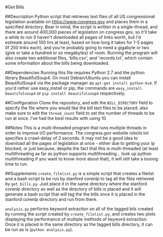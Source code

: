 #Get Bills

##Description
Python script that retrieves text files of all US congressional legislation
available on https://www.congress.gov and places them in a specified directory.
Bear in mind, the script is written in a single-thread, and there are around
400,000 pieces of legislation on congress.gov, so it'll take a while to run (I
haven't downloaded all pages of links worth, but I'd estimate around 100 hrs at
least, based on how long it takes for 1-5 pages 0f 250 links each), and you're
probably going to need a gigabyte or two (give or take a hundred or so
megabytes) of room. Running the program will also create two additional files,
'bills.csv', and 'records.txt', which contain some information about the bills
being downloaded.

##Dependencies
Running this file requires Python 2.7 and the python library BeautifulSoup4. On
most Debian/Ubuntu you can install BeautifulSoup4 via the package manager as
`apt-get install python-bs4`. If you'd rather use easy_install or pip, the
commands are `easy_install beautifulsoup4` or `pip install beautifulsoup4`
respectively.

##Configuration
Clone the repository, and edit the `BILL_DIRECTORY` field to specify the file
where you would like the bill text files to be placed. also make sure to edit
the `thread_count` field to set the number of threads to be run at once. I've
had the best results with using 10.

##Notes
This is a multi-threaded program that runs multiple threads in order to improve
I/O performance. The congress.gov website robots.txt specifies a crawl-delay of
2 seconds. It may not be a good idea to download all the pages of legislation at
once - either due to getting your ip blocked, or just because, despite the fact
that this is multi-threaded (at least multithreading as far as python supports
multithreading... look up python multithreading if you want to know more
about that), it will still take a looong time to run.

##Supplements
`create_filelist.py` is a simple script that creates a filelist and a bash
script to be run by stanford corenlp to tag all the files retrieved by
`get_bills.py`. Just place it in the same directory where the stanford corenlp
directory as well as the directory of bills is placed and it will generate a
bash script that will tag the the bills once it is placed in the stanford
corenlp directory and run from there.

`analysis.py` performs keyword extraction on all of the tagged bils created by
running the script created by `create_filelist.py`, and creates two plots
displaying the performance of multiple methods of keyword extraction. Once it is
placed in the same directory as the tagged bills directory, it can be run as is
(`python analysis.py`).

